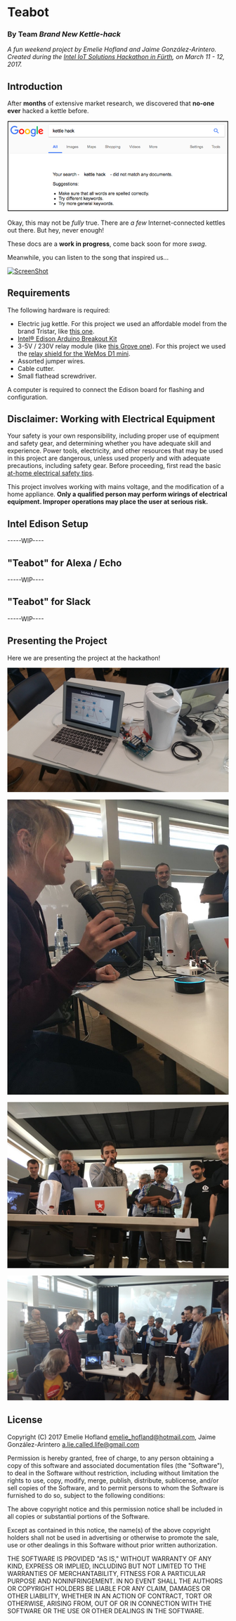 # Teabot
### By Team _Brand New Kettle-hack_

*A fun weekend project by Emelie Hofland and Jaime González-Arintero. Created during the [Intel IoT Solutions Hackathon in Fürth](https://iotevents.intel.com/Furth2017/), on March 11 - 12, 2017.*

## Introduction

After **months** of extensive market research, we discovered that **no-one ever** hacked a kettle before.

![](./assets/market_research_01.png)

Okay, this may not be _fully_ true. There are _a few_ Internet-connected kettles out there. But hey, never enough!

These docs are a **work in progress**, come back soon for more *swag*.

Meanwhile, you can listen to the song that inspired us...

[![ScreenShot](http://img.youtube.com/vi/SYVLxLvdhpY/0.jpg)](https://www.youtube.com/watch?v=SYVLxLvdhpY)

## Requirements

The following hardware is required:

* Electric jug kettle. For this project we used an affordable model from the brand Tristar, like [this one](http://www.tristar.eu/en/Home_Appliances/Breakfast___Brunch/Jug_Kettles/WK-1337/3/6669).
* [Intel® Edison Arduino Breakout Kit](https://www.arduino.cc/en/ArduinoCertified/IntelEdison#toc3)
* 3-5V / 230V relay module (like [this Grove one](https://www.seeedstudio.com/Grove-Relay-p-769.html)). For this project we used the [relay shield for the WeMos D1 mini](https://www.aliexpress.com/store/product/Relay-Shield-for-WeMos-D1-mini-button/1331105_32596395175.html?spm=2114.12010608.0.0.JXGY1P).
* Assorted jumper wires.
* Cable cutter.
* Small flathead screwdriver.

A computer is required to connect the Edison board for flashing and configuration.

## Disclaimer: Working with Electrical Equipment

Your safety is your own responsibility, including proper use of equipment and safety gear, and determining whether you have adequate skill and experience. Power tools, electricity, and other resources that may be used in this project are dangerous, unless used properly and with adequate precautions, including safety gear. Before proceeding, first read the basic [at-home electrical safety tips](https://www.bchydro.com/safety-outages/electrical-safety/safety-at-home/electrical-safety-tips.html).

This project involves working with mains voltage, and the modification of a home appliance. **Only a qualified person may perform wirings of electrical equipment. Improper operations may place the user at serious risk.**

## Intel Edison Setup

-----WIP----

## "Teabot" for Alexa / Echo

-----WIP----

## "Teabot" for Slack

-----WIP----

## Presenting the Project

Here we are presenting the project at the hackathon!

![](./assets/presentation_teabot.jpg)

![](./assets/presentation_emelie.jpeg)

![](./assets/presentation_jaime.jpeg)

![](./assets/presentation_general.jpg)

## License

Copyright (C) 2017 Emelie Hofland <emelie_hofland@hotmail.com>, Jaime González-Arintero <a.lie.called.life@gmail.com>

Permission is hereby granted, free of charge, to any person obtaining a copy of this software and associated documentation files (the "Software"), to deal in the Software without restriction, including without limitation the rights to use, copy, modify, merge, publish, distribute, sublicense, and/or sell
copies of the Software, and to permit persons to whom the Software is furnished to do so, subject to the following conditions:

The above copyright notice and this permission notice shall be included in all copies or substantial portions of the Software.

Except as contained in this notice, the name(s) of the above copyright holders shall not be used in advertising or otherwise to promote the sale, use or
other dealings in this Software without prior written authorization.

THE SOFTWARE IS PROVIDED "AS IS," WITHOUT WARRANTY OF ANY KIND, EXPRESS OR IMPLIED, INCLUDING BUT NOT LIMITED TO THE WARRANTIES OF MERCHANTABILITY,
FITNESS FOR A PARTICULAR PURPOSE AND NONINFRINGEMENT.  IN NO EVENT SHALL THE AUTHORS OR COPYRIGHT HOLDERS BE LIABLE FOR ANY CLAIM, DAMAGES OR OTHER
LIABILITY, WHETHER IN AN ACTION OF CONTRACT, TORT OR OTHERWISE, ARISING FROM, OUT OF OR IN CONNECTION WITH THE SOFTWARE OR THE USE OR OTHER DEALINGS IN THE
SOFTWARE.